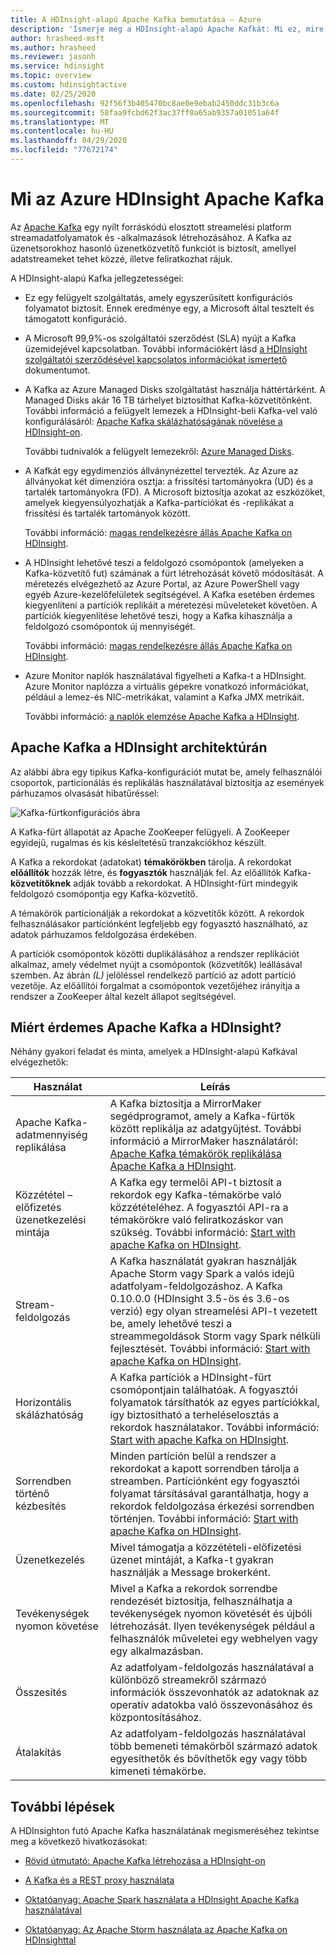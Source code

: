 ```yaml
---
title: A HDInsight-alapú Apache Kafka bemutatása – Azure
description: 'Ismerje meg a HDInsight-alapú Apache Kafkát: Mi ez, mire való, hol találhat rá példákat, és hol találhatja meg az első lépésekre vonatkozó információt?'
author: hrasheed-msft
ms.author: hrasheed
ms.reviewer: jasonh
ms.service: hdinsight
ms.topic: overview
ms.custom: hdinsightactive
ms.date: 02/25/2020
ms.openlocfilehash: 92f56f3b405470bc8ae0e9ebab2450ddc31b3c6a
ms.sourcegitcommit: 58faa9fcbd62f3ac37ff0a65ab9357a01051a64f
ms.translationtype: MT
ms.contentlocale: hu-HU
ms.lasthandoff: 04/29/2020
ms.locfileid: "77672174"
---
```

# <a name="what-is-apache-kafka-in-azure-hdinsight"></a>Mi az Azure HDInsight Apache Kafka

Az [Apache Kafka](https://kafka.apache.org) egy nyílt forráskódú elosztott streamelési platform streamadatfolyamatok és -alkalmazások létrehozásához. A Kafka az üzenetsorokhoz hasonló üzenetközvetítő funkciót is biztosít, amellyel adatstreameket tehet közzé, illetve feliratkozhat rájuk.

A HDInsight-alapú Kafka jellegzetességei:

* Ez egy felügyelt szolgáltatás, amely egyszerűsített konfigurációs folyamatot biztosít. Ennek eredménye egy, a Microsoft által tesztelt és támogatott konfiguráció.

* A Microsoft 99,9%-os szolgáltatói szerződést (SLA) nyújt a Kafka üzemidejével kapcsolatban. További információkért lásd [a HDInsight szolgáltatói szerződésével kapcsolatos információkat ismertető](https://azure.microsoft.com/support/legal/sla/hdinsight/v1_0/) dokumentumot.

* A Kafka az Azure Managed Disks szolgáltatást használja háttértárként. A Managed Disks akár 16 TB tárhelyet biztosíthat Kafka-közvetítőnként. További információ a felügyelt lemezek a HDInsight-beli Kafka-vel való konfigurálásáról: [Apache Kafka skálázhatóságának növelése a HDInsight-on](apache-kafka-scalability.md).

    További tudnivalók a felügyelt lemezekről: [Azure Managed Disks](../../virtual-machines/windows/managed-disks-overview.md).

* A Kafkát egy egydimenziós állványnézettel tervezték. Az Azure az állványokat két dimenzióra osztja: a frissítési tartományokra (UD) és a tartalék tartományokra (FD). A Microsoft biztosítja azokat az eszközöket, amelyek kiegyensúlyozhatják a Kafka-partíciókat és -replikákat a frissítési és tartalék tartományok között.

    További információ: [magas rendelkezésre állás Apache Kafka on HDInsight](apache-kafka-high-availability.md).

* A HDInsight lehetővé teszi a feldolgozó csomópontok (amelyeken a Kafka-közvetítő fut) számának a fürt létrehozását követő módosítását. A méretezés elvégezhető az Azure Portal, az Azure PowerShell vagy egyéb Azure-kezelőfelületek segítségével. A Kafka esetében érdemes kiegyenlíteni a partíciók replikáit a méretezési műveleteket követően. A partíciók kiegyenlítése lehetővé teszi, hogy a Kafka kihasználja a feldolgozó csomópontok új mennyiségét.

    További információ: [magas rendelkezésre állás Apache Kafka on HDInsight](apache-kafka-high-availability.md).

* Azure Monitor naplók használatával figyelheti a Kafka-t a HDInsight. Azure Monitor naplózza a virtuális gépekre vonatkozó információkat, például a lemez-és NIC-metrikákat, valamint a Kafka JMX metrikáit.

    További információ: [a naplók elemzése Apache Kafka a HDInsight](apache-kafka-log-analytics-operations-management.md).

## <a name="apache-kafka-on-hdinsight-architecture"></a>Apache Kafka a HDInsight architektúrán

Az alábbi ábra egy tipikus Kafka-konfigurációt mutat be, amely felhasználói csoportok, particionálás és replikálás használatával biztosítja az események párhuzamos olvasását hibatűréssel:

![Kafka-fürtkonfigurációs ábra](./media/apache-kafka-introduction/kafka-cluster-diagram.png)

A Kafka-fürt állapotát az Apache ZooKeeper felügyeli. A ZooKeeper egyidejű, rugalmas és kis késleltetésű tranzakciókhoz készült.

A Kafka a rekordokat (adatokat) **témakörökben** tárolja. A rekordokat **előállítók** hozzák létre, és **fogyasztók** használják fel. Az előállítók Kafka-**közvetítőknek** adják tovább a rekordokat. A HDInsight-fürt mindegyik feldolgozó csomópontja egy Kafka-közvetítő.

A témakörök particionálják a rekordokat a közvetítők között. A rekordok felhasználásakor partíciónként legfeljebb egy fogyasztó használható, az adatok párhuzamos feldolgozása érdekében.

A partíciók csomópontok közötti duplikálásához a rendszer replikációt alkalmaz, amely védelmet nyújt a csomópontok (közvetítők) leállásával szemben. Az ábrán *(L)* jelöléssel rendelkező partíció az adott partíció vezetője. Az előállítói forgalmat a csomópontok vezetőjéhez irányítja a rendszer a ZooKeeper által kezelt állapot segítségével.

## <a name="why-use-apache-kafka-on-hdinsight"></a>Miért érdemes Apache Kafka a HDInsight?

Néhány gyakori feladat és minta, amelyek a HDInsight-alapú Kafkával elvégezhetők:

|Használat |Leírás |
|---|---|
|Apache Kafka-adatmennyiség replikálása|A Kafka biztosítja a MirrorMaker segédprogramot, amely a Kafka-fürtök között replikálja az adatgyűjtést. További információ a MirrorMaker használatáról: [Apache Kafka témakörök replikálása Apache Kafka a HDInsight](apache-kafka-mirroring.md).|
|Közzététel – előfizetés üzenetkezelési mintája|A Kafka egy termelői API-t biztosít a rekordok egy Kafka-témakörbe való közzétételéhez. A fogyasztói API-ra a témakörökre való feliratkozáskor van szükség. További információ: [Start with apache Kafka on HDInsight](apache-kafka-get-started.md).|
|Stream-feldolgozás|A Kafka használatát gyakran használják Apache Storm vagy Spark a valós idejű adatfolyam-feldolgozáshoz. A Kafka 0.10.0.0 (HDInsight 3.5-ös és 3.6-os verzió) egy olyan streamelési API-t vezetett be, amely lehetővé teszi a streammegoldások Storm vagy Spark nélküli fejlesztését. További információ: [Start with apache Kafka on HDInsight](apache-kafka-get-started.md).|
|Horizontális skálázhatóság|A Kafka partíciók a HDInsight-fürt csomópontjain találhatóak. A fogyasztói folyamatok társíthatók az egyes partíciókkal, így biztosítható a terheléselosztás a rekordok használatakor. További információ: [Start with apache Kafka on HDInsight](apache-kafka-get-started.md).|
|Sorrendben történő kézbesítés|Minden partíción belül a rendszer a rekordokat a kapott sorrendben tárolja a streamben. Partíciónként egy fogyasztói folyamat társításával garantálhatja, hogy a rekordok feldolgozása érkezési sorrendben történjen. További információ: [Start with apache Kafka on HDInsight](apache-kafka-get-started.md).|
|Üzenetkezelés|Mivel támogatja a közzétételi-előfizetési üzenet mintáját, a Kafka-t gyakran használják a Message brokerként.|
|Tevékenységek nyomon követése|Mivel a Kafka a rekordok sorrendbe rendezését biztosítja, felhasználhatja a tevékenységek nyomon követését és újbóli létrehozását. Ilyen tevékenységek például a felhasználók műveletei egy webhelyen vagy egy alkalmazásban.|
|Összesítés|Az adatfolyam-feldolgozás használatával a különböző streamekről származó információk összevonhatók az adatoknak az operatív adatokba való összevonásához és központosításához.|
|Átalakítás|Az adatfolyam-feldolgozás használatával több bemeneti témakörből származó adatok egyesíthetők és bővíthetők egy vagy több kimeneti témakörbe.|

## <a name="next-steps"></a>További lépések

A HDInsighton futó Apache Kafka használatának megismeréséhez tekintse meg a következő hivatkozásokat:

* [Rövid útmutató: Apache Kafka létrehozása a HDInsight-on](apache-kafka-get-started.md)

* [A Kafka és a REST proxy használata](rest-proxy.md)

* [Oktatóanyag: Apache Spark használata a HDInsight Apache Kafka használatával](../hdinsight-apache-spark-with-kafka.md)

* [Oktatóanyag: Az Apache Storm használata az Apache Kafka on HDInsighttal](../hdinsight-apache-storm-with-kafka.md)
